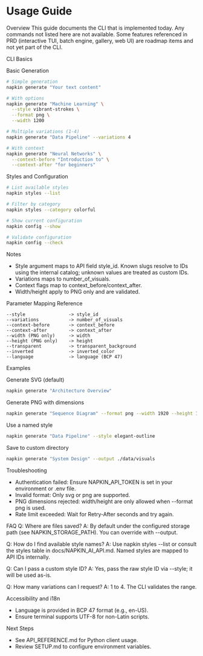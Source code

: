 # Usage Guide

Overview
This guide documents the CLI that is implemented today. Any commands not listed here are not available. Some features referenced in PRD (interactive TUI, batch engine, gallery, web UI) are roadmap items and not yet part of the CLI.

CLI Basics

Basic Generation
```bash
# Simple generation
napkin generate "Your text content"

# With options
napkin generate "Machine Learning" \
  --style vibrant-strokes \
  --format png \
  --width 1200

# Multiple variations (1-4)
napkin generate "Data Pipeline" --variations 4

# With context
napkin generate "Neural Networks" \
  --context-before "Introduction to" \
  --context-after "for beginners"
```

Styles and Configuration
```bash
# List available styles
napkin styles --list

# Filter by category
napkin styles --category colorful

# Show current configuration
napkin config --show

# Validate configuration
napkin config --check
```

Notes
- Style argument maps to API field style_id. Known slugs resolve to IDs using the internal catalog; unknown values are treated as custom IDs.
- Variations maps to number_of_visuals.
- Context flags map to context_before/context_after.
- Width/height apply to PNG only and are validated.

Parameter Mapping Reference
```
--style                -> style_id
--variations           -> number_of_visuals
--context-before       -> context_before
--context-after        -> context_after
--width (PNG only)     -> width
--height (PNG only)    -> height
--transparent          -> transparent_background
--inverted             -> inverted_color
--language             -> language (BCP 47)
```

Examples

Generate SVG (default)
```bash
napkin generate "Architecture Overview"
```

Generate PNG with dimensions
```bash
napkin generate "Sequence Diagram" --format png --width 1920 --height 1080
```

Use a named style
```bash
napkin generate "Data Pipeline" --style elegant-outline
```

Save to custom directory
```bash
napkin generate "System Design" --output ./data/visuals
```

Troubleshooting
- Authentication failed: Ensure NAPKIN_API_TOKEN is set in your environment or .env file.
- Invalid format: Only svg or png are supported.
- PNG dimensions rejected: width/height are only allowed when --format png is used.
- Rate limit exceeded: Wait for Retry-After seconds and try again.

FAQ
Q: Where are files saved?
A: By default under the configured storage path (see NAPKIN_STORAGE_PATH). You can override with --output.

Q: How do I find available style names?
A: Use napkin styles --list or consult the styles table in docs/NAPKIN_AI_API.md. Named styles are mapped to API IDs internally.

Q: Can I pass a custom style ID?
A: Yes, pass the raw style ID via --style; it will be used as-is.

Q: How many variations can I request?
A: 1 to 4. The CLI validates the range.

Accessibility and i18n
- Language is provided in BCP 47 format (e.g., en-US).
- Ensure terminal supports UTF-8 for non-Latin scripts.

Next Steps
- See API_REFERENCE.md for Python client usage.
- Review SETUP.md to configure environment variables.
